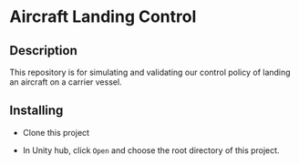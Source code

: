 # Aircraft Landing Control

## Description

This repository is for simulating and validating our control policy of landing an aircraft on a carrier vessel.

## Installing

- Clone this project

- In Unity hub, click `Open` and choose the root directory of this project.
